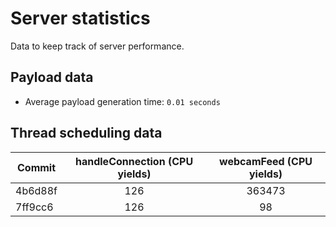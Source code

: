 # Server statistics
Data to keep track of server performance.

## Payload data
* Average payload generation time: `0.01 seconds`

## Thread scheduling data
| Commit  | handleConnection (CPU yields) | webcamFeed (CPU yields) |
|---------|:-----------------------------:|:-----------------------:|
| 4b6d88f |              126              |          363473         |
| 7ff9cc6 |              126              |            98           |
